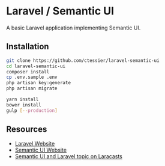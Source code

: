 # Laravel / Semantic UI
A basic Laravel application implementing Semantic UI.

## Installation

```bash
git clone https://github.com/ctessier/laravel-semantic-ui
cd laravel-semantic-ui
composer install
cp .env.sample .env
php artisan key:generate
php artisan migrate

yarn install
bower install
gulp [--production]
```

## Resources

- [Laravel Website](http://laravel.com/)
- [Semantic UI Website](http://semantic-ui.com/)
- [Semantic UI and Laravel topic on Laracasts](https://laracasts.com/discuss/channels/general-discussion/semantic-ui-and-laravel)
